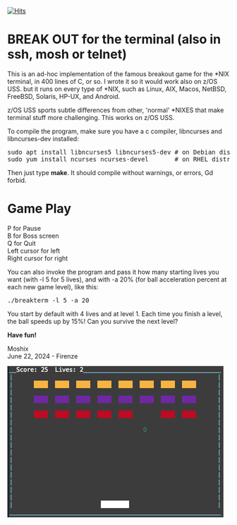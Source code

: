 [![Hits](https://hits.seeyoufarm.com/api/count/incr/badge.svg?url=https%3A%2F%2Fgithub.com%2Fmoshix%2Fbreakterm&count_bg=%2379C83D&title_bg=%23E0D8D8&icon=epicgames.svg&icon_color=%23E65656&title=hits&edge_flat=false)](https://hits.seeyoufarm.com)

BREAK OUT for the terminal (also in ssh, mosh or telnet)
========================================================

This is an ad-hoc implementation of the famous breakout game for the *NIX terminal, in 400 lines of C, or so.  I wrote it so it would work also on z/OS USS. but it runs on every type of *NIX, such as Linux, AIX, Macos, NetBSD, FreeBSD, Solaris, HP-UX, and Android. 

z/OS USS sports subtle differences from other, 'normal' *NIXES that make terminal stuff more challenging. This works on z/OS USS. 

To compile the program, make sure you have a c compiler, libncurses and libncurses-dev installed:
<pre>
sudo apt install libncurses5 libncurses5-dev # on Debian distros  
sudo yum install ncurses ncurses-devel       # on RHEL distros  
</pre> 

Then just type **make**. It should compile without warnings, or errors, Gd forbid. 

Game Play
=========
  
P for Pause  
B for Boss screen  
Q for Quit    
Left cursor for left  
Right cursor for right  

You can also invoke the program and pass it how many starting lives you want (with -l 5 for 5 lives), and with -a 20% (for ball acceleration percent at each new game level), like this:
<pre>
./breakterm -l 5 -a 20
</pre>
  
You start by default with 4 lives and at level 1. Each time you finish a level, the ball speeds up by 15%! Can you survive the next level?   
  
  
**Have fun!**

Moshix  
June 22, 2024 - Firenze  

![Actual game screenshot ](https://github.com/moshix/breakterm/blob/main/screenshot2.png)


